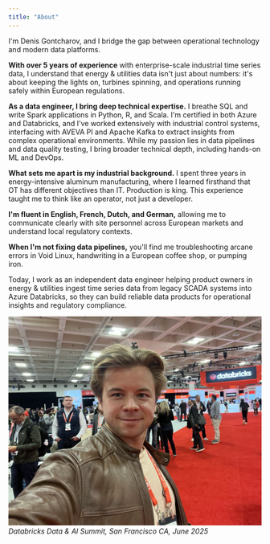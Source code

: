 ```yaml
---
title: "About"
---
```


I'm Denis Gontcharov, and I bridge the gap between operational technology and modern data platforms.

**With over 5 years of experience** with enterprise-scale industrial time series data, I understand that energy & utilities data isn't just about numbers: it's about keeping the lights on, turbines spinning, and operations running safely within European regulations.

**As a data engineer, I bring deep technical expertise.** I breathe SQL and write Spark applications in Python, R, and Scala. I'm certified in both Azure and Databricks, and I've worked extensively with industrial control systems, interfacing with AVEVA PI and Apache Kafka to extract insights from complex operational environments. While my passion lies in data pipelines and data quality testing, I bring broader technical depth, including hands-on ML and DevOps.

**What sets me apart is my industrial background.** I spent three years in energy-intensive aluminum manufacturing, where I learned firsthand that OT has different objectives than IT. Production is king. This experience taught me to think like an operator, not just a developer.

**I'm fluent in English, French, Dutch, and German,** allowing me to communicate clearly with site personnel across European markets and understand local regulatory contexts.

**When I'm not fixing data pipelines,** you'll find me troubleshooting arcane errors in Void Linux, handwriting in a European coffee shop, or pumping iron.

Today, I work as an independent data engineer helping product owners in energy & utilities ingest time series data from legacy SCADA systems into Azure Databricks, so they can build reliable data products for operational insights and regulatory compliance.

![Denis Gontcharov](me.jpg)
*Databricks Data & AI Summit, San Francisco CA, June 2025*

